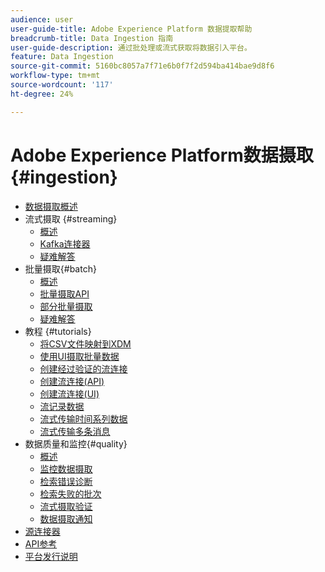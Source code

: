```yaml
---
audience: user
user-guide-title: Adobe Experience Platform 数据提取帮助
breadcrumb-title: Data Ingestion 指南
user-guide-description: 通过批处理或流式获取将数据引入平台。
feature: Data Ingestion
source-git-commit: 5160bc8057a7f71e6b0f7f2d594ba414bae9d8f6
workflow-type: tm+mt
source-wordcount: '117'
ht-degree: 24%

---
```



# Adobe Experience Platform数据摄取 {#ingestion}

- [数据摄取概述](home.md)
- 流式摄取 {#streaming}
   - [概述](streaming-ingestion/overview.md)
   - [Kafka连接器](streaming-ingestion/kafka.md)
   - [疑难解答](streaming-ingestion/troubleshooting.md)
- 批量摄取{#batch}
   - [概述](batch-ingestion/overview.md)
   - [批量摄取API](batch-ingestion/api-overview.md)
   - [部分批量摄取](batch-ingestion/partial.md)
   - [疑难解答](batch-ingestion/troubleshooting.md)
- 教程 {#tutorials}
   - [将CSV文件映射到XDM](tutorials/map-a-csv-file.md)
   - [使用UI摄取批量数据](tutorials/ingest-batch-data.md)
   - [创建经过验证的流连接](tutorials/create-authenticated-streaming-connection.md)
   - [创建流连接(API)](tutorials/create-streaming-connection.md)
   - [创建流连接(UI)](tutorials/create-streaming-connection-ui.md)
   - [流记录数据](tutorials/streaming-record-data.md)
   - [流式传输时间系列数据](tutorials/streaming-time-series-data.md)
   - [流式传输多条消息](tutorials/streaming-multiple-messages.md)
- 数据质量和监控{#quality}
   - [概述](quality/overview.md)
   - [监控数据摄取](quality/monitor-data-ingestion.md)
   - [检索错误诊断](quality/error-diagnostics.md)
   - [检索失败的批次](quality/retrieve-failed-batches.md)
   - [流式摄取验证](quality/streaming-validation.md)
   - [数据摄取通知](quality/subscribe-events.md)
- [源连接器](source-connectors.md)
- [API参考](https://www.adobe.io/experience-platform-apis/references/data-ingestion/)
- [平台发行说明](https://www.adobe.com/go/platform-release-notes-en)
